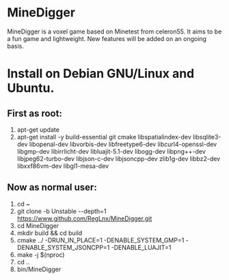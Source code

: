 # MineDigger
MineDigger is a voxel game based on Minetest from celeron55. It aims to be a fun game and lightweight. New features will be added on an ongoing basis.

# Install on Debian GNU/Linux and Ubuntu.

First as root:
-------------

1) apt-get update
2) apt-get install -y build-essential git cmake libspatialindex-dev libsqlite3-dev libopenal-dev libvorbis-dev libfreetype6-dev libcurl4-openssl-dev libgmp-dev libirrlicht-dev libluajit-5.1-dev libogg-dev libpng++-dev libjpeg62-turbo-dev libjson-c-dev libjsoncpp-dev zlib1g-dev libbz2-dev libxxf86vm-dev libgl1-mesa-dev

Now as normal user:
-------------------

1) cd ~
2) git clone -b Unstable --depth=1 https://www.github.com/RegLnx/MineDigger.git
3) cd MineDigger
4) mkdir build && cd build
5) cmake ../ -DRUN_IN_PLACE=1 -DENABLE_SYSTEM_GMP=1 -DENABLE_SYSTEM_JSONCPP=1 -DENABLE_LUAJIT=1
6) make -j $(nproc)
7) cd ..
8) bin/MineDigger
